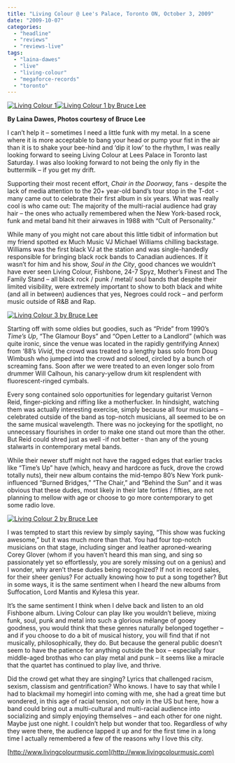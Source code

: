 ```yaml
---
title: "Living Colour @ Lee's Palace, Toronto ON, October 3, 2009"
date: "2009-10-07"
categories: 
  - "headline"
  - "reviews"
  - "reviews-live"
tags: 
  - "laina-dawes"
  - "live"
  - "living-colour"
  - "megaforce-records"
  - "toronto"
---
```


[![Living Colour 1](http://www.hellbound.ca/wp-content/uploads/2009/10/Living-Colour-1.gif "Living Colour 1")](http://www.hellbound.ca/wp-content/uploads/2009/10/Living-Colour-1.gif)[![Living Colour 1 by Bruce Lee](http://www.hellbound.ca/wp-content/uploads/2009/10/Living-Colour-1-by-Bruce-Lee-300x225.jpg "Living Colour 1 by Bruce Lee")](http://www.hellbound.ca/wp-content/uploads/2009/10/Living-Colour-1-by-Bruce-Lee.jpg)

**By Laina Dawes, Photos courtesy of Bruce Lee**

I can’t help it – sometimes I need a little funk with my metal. In a scene where it is more acceptable to bang your head or pump your fist in the air than it is to shake your bee-hind and ‘dip it low’ to the rhythm, I was really looking forward to seeing Living Colour at Lees Palace in Toronto last Saturday. I was also looking forward to not being the only fly in the buttermilk – if you get my drift.

Supporting their most recent effort, _Chair in the Doorway_, fans - despite the lack of media attention to the 20+ year-old band’s tour stop in the T-dot - many came out to celebrate their first album in six years. What was really cool is who came out: The majority of the multi-racial audience had gray hair – the ones who actually remembered when the New York-based rock, funk and metal band hit their airwaves in 1988 with “Cult of Personality.”

While many of you might not care about this little tidbit of information but my friend spotted ex Much Music VJ Michael Williams chilling backstage. Williams was the first black VJ at the station and was single-handedly responsible for bringing black rock bands to Canadian audiences. If it wasn’t for him and his show, _Soul in the City_, good chances we wouldn’t have ever seen Living Colour, Fishbone, 24-7 Spyz, Mother’s Finest and The Family Stand – all black rock / punk / metal/ soul bands that despite their limited visibility, were extremely important to show to both black and white (and all in between) audiences that yes, Negroes could rock – and perform music outside of R&B and Rap.

[![Living Colour 3 by Bruce Lee](http://www.hellbound.ca/wp-content/uploads/2009/10/Living-Colour-3-by-Bruce-Lee-300x225.jpg "Living Colour 3 by Bruce Lee")](http://www.hellbound.ca/wp-content/uploads/2009/10/Living-Colour-3-by-Bruce-Lee.jpg)

Starting off with some oldies but goodies, such as “Pride” from 1990’s _Time’s Up_, “The Glamour Boys” and “Open Letter to a Landlord” (which was quite ironic, since the venue was located in the rapidly gentrifying Annex) from ‘88’s _Vivid_, the crowd was treated to a lengthy bass solo from Doug Wimbush who jumped into the crowd and soloed, circled by a bunch of screaming fans. Soon after we were treated to an even longer solo from drummer Will Calhoun, his canary-yellow drum kit resplendent with fluorescent-ringed cymbals.

Every song contained solo opportunities for legendary guitarist Vernon Reid, finger-picking and riffing like a motherfucker. In hindsight, watching them was actually interesting exercise, simply because all four musicians – celebrated outside of the band as top-notch musicians, all seemed to be on the same musical wavelength. There was no jockeying for the spotlight, no unnecessary flourishes in order to make one stand out more than the other. But Reid could shred just as well -if not better - than any of the young stalwarts in contemporary metal bands.

While their newer stuff might not have the ragged edges that earlier tracks like “Time’s Up” have (which, heavy and hardcore as fuck, drove the crowd totally nuts), their new album contains the mid-tempo 80’s New York punk-influenced “Burned Bridges,” “The Chair,” and “Behind the Sun” and it was obvious that these dudes, most likely in their late forties / fifties, are not planning to mellow with age or choose to go more contemporary to get some radio love.

[![Living Colour 2 by Bruce Lee](http://www.hellbound.ca/wp-content/uploads/2009/10/Living-Colour-2-by-Bruce-Lee-300x225.jpg "Living Colour 2 by Bruce Lee")](http://www.hellbound.ca/wp-content/uploads/2009/10/Living-Colour-2-by-Bruce-Lee.jpg)

I was tempted to start this review by simply saying, “This show was fucking awesome,” but it was much more than that. You had four top-notch musicians on that stage, including singer and leather aproned-wearing Corey Glover (whom if you haven’t heard this man sing, and sing so passionately yet so effortlessly, you are sorely missing out on a genius) and I wonder, why aren’t these dudes being recognized? If not in record sales, for their sheer genius? For actually knowing how to put a song together? But in some ways, it is the same sentiment when I heard the new albums from Suffocation, Lord Mantis and Kylesa this year.

It’s the same sentiment I think when I delve back and listen to an old Fishbone album. Living Colour can play like you wouldn’t believe, mixing funk, soul, punk and metal into such a glorious mélange of gooey goodness, you would think that these genres naturally belonged together – and if you choose to do a bit of musical history, you will find that if not musically, philosophically, they do. But because the general public doesn’t seem to have the patience for anything outside the box – especially four middle-aged brothas who can play metal and punk – it seems like a miracle that the quartet has continued to play live, and thrive.

Did the crowd get what they are singing? Lyrics that challenged racism, sexism, classism and gentrification? Who knows. I have to say that while I had to blackmail my homegirl into coming with me, she had a great time but wondered, in this age of racial tension, not only in the US but here, how a band could bring out a multi-cultural and multi-racial audience into socializing and simply enjoying themselves – and each other for one night. Maybe just one night. I couldn’t help but wonder that too. Regardless of why they were there, the audience lapped it up and for the first time in a long time I actually remembered a few of the reasons why I love this city.

[http://www.livingcolourmusic.com](http://www.livingcolourmusic.com)
